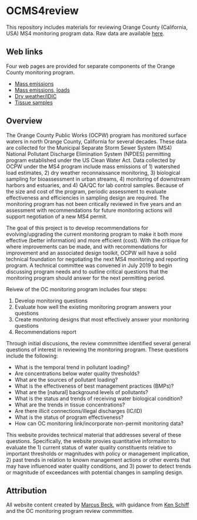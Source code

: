 # OCMS4review

This repository includes materials for reviewing Orange County (California, USA) MS4 monitoring program data. Raw data are available [here](https://ocgov.box.com/s/8kpxenh93u9k58io0zfol9c88civcjzy).

## Web links

Four web pages are provided for separate components of the Orange County monitoring program. 

* [Mass emissions](https://sccwrp.shinyapps.io/ocms4review/mass_emissions.Rmd)
* [Mass emissions, loads](https://sccwrp.shinyapps.io/ocms4review/mass_emissions_loads.Rmd)
* [Dry weather/IDIC](https://sccwrp.shinyapps.io/ocms4review/dry_weather.Rmd)
* [Tissue samples](https://sccwrp.shinyapps.io/ocms4review/tissue.Rmd)

## Overview

The Orange County Public Works (OCPW) program has monitored surface waters in north Orange County, California for several decades.  These data are collected for the Municipal Separate Storm Sewer System (MS4) National Pollutant Discharge Elimination System (NPDES) permitting program established under the US Clean Water Act.  Data collected by OCPW under the MS4 program include mass emissions of 1) watershed load estimates, 2) dry weather reconnaissance monitoring, 3) biological sampling for bioassessment in urban streams, 4) monitoring of downstream harbors and estuaries, and 4) QA/QC for lab control samples.  Because of the size and cost of the program, periodic assessment to evaluate effectiveness and efficiencies in sampling design are required.  The monitoring program has not been critically reviewed in five years and an assessment with recommendations for future monitoring actions will support negotiation of a new MS4 permit.  

The goal of this project is to develop recommendations for evolving/upgrading the current monitoring program to make it both more effective (better information) and more efficient (cost).  With the critique for where improvements can be made, and with recommendations for improvement and an associated design toolkit, OCPW will have a solid technical foundation for negotiating the next MS4 monitoring and reporting program.  A technical committee was convened in July 2019 to begin discussing program needs and to outline critical questions that the monitoring program should answer for the next permitting period.    

Reivew of the OC monitoring program includes four steps:

1) Develop monitoring questions
1) Evaluate how well the existing monitoring program answers your questions
1) Create monitoring designs that most effectively answer your monitoring questions
1) Recommendations report

Through initial discusions, the review commmittee identified several general questions of interest in reviewing the monitoring program.  These questions include the following: 

* What is the temporal trend in pollutant loading?
* Are concentrations below water quality thresholds?
* What are the sources of pollutant loading?
* What is the effectiveness of best management practices (BMPs)?
* What are the [natural] background levels of pollutants?
* What is the status and trends of receiving water biological condition?
* What are the trends in tissue concentrations?
* Are there illicit connections/illegal discharges (IC/ID) 
* What is the status of program effectiveness?
* How can OC monitoring link/incorporate non-permit monitoring data?

This website provides technical material that addresses several of these questions. Specifically, the website provies quantitative informaiton to evaluate the 1) current status of water quality constituents relative to important thresholds or magnitudes with policy or management implication, 2) past trends in relation to known management actions or other events that may have influenced water quality conditions, and 3) power to detect trends or magnitude of exceedances with potential changes in sampling design.

## Attribution 

All website content created by [Marcus Beck](mailto:mbeck@tbep.org), with guidance from [Ken Schiff](mailto:kens@sccwrp.org) and the OC monitoring program review commmittee.
